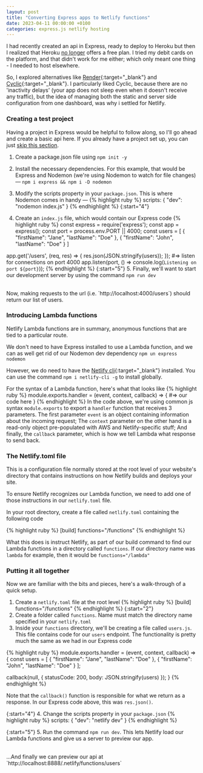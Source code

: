 ```yaml
---
layout: post
title: "Converting Express apps to Netlify functions"
date: 2023-04-11 00:00:00 +0100
categories: express.js netlify hosting
---
```


I had recently created an api in Express, ready to deploy to Heroku but then I realized that Heroku [no longer] offers a free plan. I tried my debit cards on the platform, and that didn't work for me either; which only meant one thing - I needed to host elsewhere.

So, I explored alternatives like [Render]{:target="\_blank"} and [Cyclic]{:target="\_blank"}. I particularly liked Cyclic, because there are no 'inactivity delays' (your app does not sleep even when it doesn't receive any traffic), but the idea of managing both the static and server side configuration from one dashboard, was why i settled for Netlify.

### Creating a test project

Having a project in Express would be helpful to follow along, so I'll go ahead and create a basic api here. If you already have a project set up, you can just [skip this section](#introducing-lambda-functions).

1. Create a package.json file using `npm init -y`

2. Install the necessary dependencies. For this example, that would be Express and Nodemon (we're using Nodemon to watch for file changes) &mdash; `npm i express && npm i -D nodemon`

3. Modify the scripts property in your `package.json`. This is where Nodemon comes in handy &mdash;
{% highlight ruby %}
scripts: {
  "dev": "nodemon index.js"
}
{% endhighlight %}
{:start="4"}
4. Create an `index.js` file, which would contain our Express code
{% highlight ruby %}
const express = require('express');
const app = express();
const port = process.env.PORT || 4000;
const users = [
  {
    "firstName": "Jane",
    "lastName": "Doe"
  },
  {
    "firstName": "John",
    "lastName": "Doe"
  }
]

app.get('/users', (req, res) => {
  res.json(JSON.stringify(users));
});
#=> listen for connections on port 4000
app.listen(port, () => console.log(`Listening on port ${port}`));
{% endhighlight %}
{:start="5"}
5. Finally, we'll want to start our development server by using the command `npm run dev`  

<br/>
Now, making requests to the url (i.e. `http://localhost:4000/users`) should return our list of users.


### Introducing Lambda functions

Netlify Lambda functions are in summary, anonymous functions that are tied to a particular route.

We don't need to have Express installed to use a Lambda function, and we can as well get rid of our Nodemon dev dependency
`npm un express nodemon`

However, we do need to have the [Netlify cli](https://docs.netlify.com/cli/get-started){:target="\_blank"} installed. You can use the command  `npm i netlify-cli -g` to install globally.

For the syntax of a Lambda function, here's what that looks like
{% highlight ruby %}
module.exports.handler = (event, context, callback) => {
#=> our code here
}
{% endhighlight %}
In the code above, we're using common js syntax `module.exports` to export a `handler` function that receives 3 parameters. The first parameter `event` is an object containing information about the incoming request; The `context` parameter on the other hand is a read-only object pre-populated with AWS and Netlify-specific stuff; And finally, the `callback` parameter, which is how we tell Lambda what response to send back.

### The Netlify.toml file

This is a configuration file normally stored at the root level of your website's directory that contains instructions on how Netlify builds and deploys your site.

To ensure Netlify recognizes our Lambda function, we need to add one of those instructions in our `netlify.toml` file.

In your root directory, create a file called `netlify.toml` containing the following code

{% highlight ruby %}
[build]
  functions="/functions"
{% endhighlight %}

What this does is instruct Netlify, as part of our build command to find our Lambda functions in a directory called `functions`. If our directory name was `lambda` for example, then it would be `functions="/lambda"`

### Putting it all together

Now we are familiar with the bits and pieces, here's a walk-through of a quick setup.

1. Create a `netlify.toml` file at the root level
{% highlight ruby %}
[build]
  functions="/functions"
{% endhighlight %}
{:start="2"}
2. Create a folder called `functions`. Name must match the directory name specified in your `netlify.toml`
3. Inside your `functions` directory, we'll be creating a file called `users.js`. This file contains code for our `users` endpoint. The functionality is pretty much the same as we had in our Express code

{% highlight ruby %}
module.exports.handler = (event, context, callback) => {
  const users = [
    {
      "firstName": "Jane",
      "lastName": "Doe"
    },
    {
      "firstName": "John",
      "lastName": "Doe"
    }
  ];

  callback(null, {
    statusCode: 200,
    body: JSON.stringify(users)
  });
}
{% endhighlight %}

Note that the `callback()` function is responsible for what we return as a response. In our Express code above, this was `res.json()`.

{:start="4"}
4. Change the scripts property in your `package.json`
{% highlight ruby %}
scripts: {
  "dev": "netlify dev"
}
{% endhighlight %}

{:start="5"}
5. Run the command `npm run dev`. This lets Netlify load our Lambda functions and give us a server to preview our app.

<br/>
...And finally we can preview our api at `http://localhost:8888/.netlify/functions/users`

[jekyll-docs]: https://jekyllrb.com/docs/home
[jekyll-gh]: https://github.com/jekyll/jekyll
[jekyll-talk]: https://talk.jekyllrb.com/
[cyclic]: https://www.cyclic.sh/
[render]: https://render.com/
[no longer]: https://techcrunch.com/2022/08/25/heroku-announces-plans-to-eliminate-free-plans-blaming-fraud-and-abuse/?guccounter=1&guce_referrer=aHR0cHM6Ly93d3cuZ29vZ2xlLmNvbS8&guce_referrer_sig=AQAAANGiW7s9KSus9ZbYLMJMFGlXLbmr25R3G8E-XQUeQGXMLv2JNXie4THQk_YKo7wg-vCgeY41S0ha_iTElFzykMXLC_KA7thl-duAfdMo8q0aT24_ePo94UnISPCzUQqzxfQkCtJ2Z7wt14sDgyEU_emhz1Hp94AcVB79ABoSexVx
